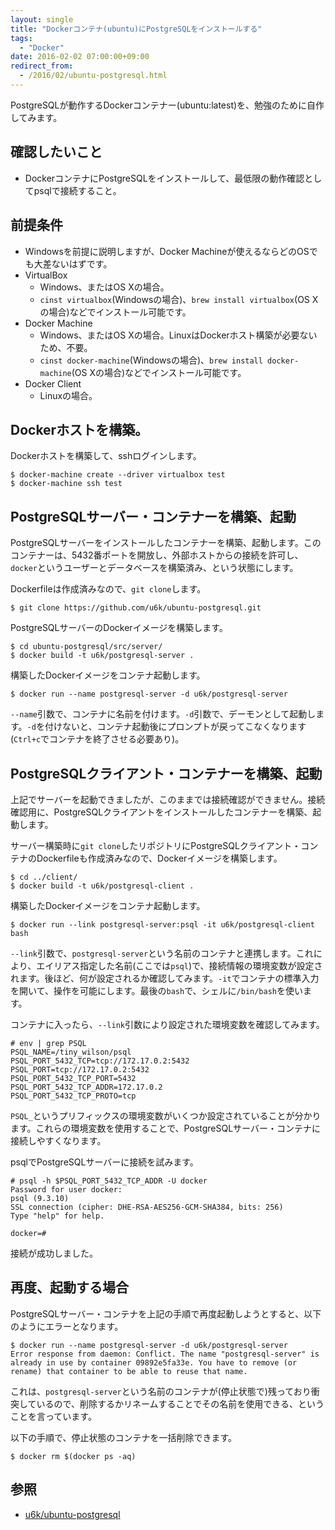 ```yaml
---
layout: single
title: "Dockerコンテナ(ubuntu)にPostgreSQLをインストールする"
tags:
  - "Docker"
date: 2016-02-02 07:00:00+09:00
redirect_from:
  - /2016/02/ubuntu-postgresql.html
---
```


PostgreSQLが動作するDockerコンテナー(ubuntu:latest)を、勉強のために自作してみます。

## 確認したいこと

* DockerコンテナにPostgreSQLをインストールして、最低限の動作確認としてpsqlで接続すること。

## 前提条件

* Windowsを前提に説明しますが、Docker Machineが使えるならどのOSでも大差ないはずです。
* VirtualBox
    * Windows、またはOS Xの場合。
    * `cinst virtualbox`(Windowsの場合)、`brew install virtualbox`(OS Xの場合)などでインストール可能です。
* Docker Machine
    * Windows、またはOS Xの場合。LinuxはDockerホスト構築が必要ないため、不要。
    * `cinst docker-machine`(Windowsの場合)、`brew install docker-machine`(OS Xの場合)などでインストール可能です。
* Docker Client
    * Linuxの場合。

## Dockerホストを構築。

Dockerホストを構築して、sshログインします。

```
$ docker-machine create --driver virtualbox test
$ docker-machine ssh test
```

## PostgreSQLサーバー・コンテナーを構築、起動

PostgreSQLサーバーをインストールしたコンテナーを構築、起動します。このコンテナーは、5432番ポートを開放し、外部ホストからの接続を許可し、`docker`というユーザーとデータベースを構築済み、という状態にします。

Dockerfileは作成済みなので、`git clone`します。

```
$ git clone https://github.com/u6k/ubuntu-postgresql.git
```

PostgreSQLサーバーのDockerイメージを構築します。

```
$ cd ubuntu-postgresql/src/server/
$ docker build -t u6k/postgresql-server .
```

構築したDockerイメージをコンテナ起動します。

```
$ docker run --name postgresql-server -d u6k/postgresql-server
```

`--name`引数で、コンテナに名前を付けます。`-d`引数で、デーモンとして起動します。`-d`を付けないと、コンテナ起動後にプロンプトが戻ってこなくなります(`Ctrl+c`でコンテナを終了させる必要あり)。

## PostgreSQLクライアント・コンテナーを構築、起動

上記でサーバーを起動できましたが、このままでは接続確認ができません。接続確認用に、PostgreSQLクライアントをインストールしたコンテナーを構築、起動します。

サーバー構築時に`git clone`したリポジトリにPostgreSQLクライアント・コンテナのDockerfileも作成済みなので、Dockerイメージを構築します。

```
$ cd ../client/
$ docker build -t u6k/postgresql-client .
```

構築したDockerイメージをコンテナ起動します。

```
$ docker run --link postgresql-server:psql -it u6k/postgresql-client bash
```

`--link`引数で、`postgresql-server`という名前のコンテナと連携します。これにより、エイリアス指定した名前(ここでは`psql`)で、接続情報の環境変数が設定されます。後ほど、何が設定されるか確認してみます。`-it`でコンテナの標準入力を開いて、操作を可能にします。最後の`bash`で、シェルに`/bin/bash`を使います。

コンテナに入ったら、`--link`引数により設定された環境変数を確認してみます。

```
# env | grep PSQL
PSQL_NAME=/tiny_wilson/psql
PSQL_PORT_5432_TCP=tcp://172.17.0.2:5432
PSQL_PORT=tcp://172.17.0.2:5432
PSQL_PORT_5432_TCP_PORT=5432
PSQL_PORT_5432_TCP_ADDR=172.17.0.2
PSQL_PORT_5432_TCP_PROTO=tcp
```

`PSQL_`というプリフィックスの環境変数がいくつか設定されていることが分かります。これらの環境変数を使用することで、PostgreSQLサーバー・コンテナに接続しやすくなります。

psqlでPostgreSQLサーバーに接続を試みます。

```
# psql -h $PSQL_PORT_5432_TCP_ADDR -U docker
Password for user docker:
psql (9.3.10)
SSL connection (cipher: DHE-RSA-AES256-GCM-SHA384, bits: 256)
Type "help" for help.

docker=#
```

接続が成功しました。

## 再度、起動する場合

PostgreSQLサーバー・コンテナを上記の手順で再度起動しようとすると、以下のようにエラーとなります。

```
$ docker run --name postgresql-server -d u6k/postgresql-server
Error response from daemon: Conflict. The name "postgresql-server" is already in use by container 09892e5fa33e. You have to remove (or rename) that container to be able to reuse that name.
```

これは、`postgresql-server`という名前のコンテナが(停止状態で)残っており衝突しているので、削除するかリネームすることでその名前を使用できる、ということを言っています。

以下の手順で、停止状態のコンテナを一括削除できます。

```
$ docker rm $(docker ps -aq)
```

## 参照

* [u6k/ubuntu-postgresql](https://github.com/u6k/ubuntu-postgresql)
